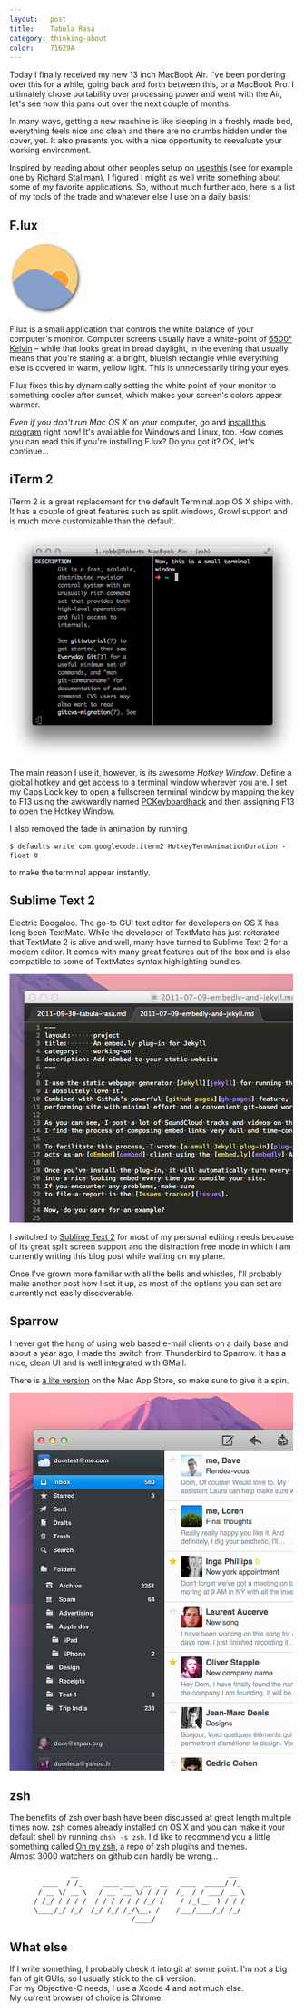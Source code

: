 ```yaml
---
layout:   post
title:    Tabula Rasa
category: thinking-about
color:    71629A
---
```


Today I finally received my new 13 inch MacBook Air. I've been pondering over
this for a while, going back and forth between this, or a MacBook Pro. I
ultimately chose portability over processing power and went with the Air, let's
see how this pans out over the next couple of months.

In many ways, getting a new machine is like sleeping in a freshly made bed,
everything feels nice and clean and there are no crumbs hidden under the cover,
yet. It also presents you with a nice opportunity to reevaluate your working
environment.

Inspired by reading about other peoples setup on
[usesthis][usesthis.com] (see for example one by [Richard Stallman][rms]), I
figured I might as well write something about some of my favorite applications.
So, without much further ado, here is a list of my tools of the trade and
whatever else I use on a daily basis:

## F.lux

<img src='/img/flux.png' alt='F.lux' class='right' />

F.lux is a small application that controls the white balance of your
computer's monitor. Computer screens usually have a white-point of
[6500° Kelvin][d65] – while that looks great in broad daylight, in the evening
that usually means that you're staring at a bright, blueish rectangle while
everything else is covered in warm, yellow light. This is unnecessarily tiring
your eyes.

F.lux fixes this by dynamically setting the white point of your monitor to
something cooler after sunset, which makes your screen's colors appear warmer.

_Even if you don't run Mac OS X_ on your computer, go and
[install this program][flux] right now! It's available for Windows and Linux,
too. How comes you can read this if you're installing F.lux? Do you got it? OK,
let's continue…

## iTerm 2

iTerm 2 is a great replacement for the default Terminal.app OS X
ships with. It has a couple of great features such as split windows, Growl
support and is much more customizable than the default.

<img src='/img/iterm-2.png' alt='iTerm 2' />

The main reason I use it, however, is its awesome _Hotkey Window_. Define a
global hotkey and get access to a terminal window wherever you are. I set my
Caps Lock key to open a fullscreen terminal window by mapping the key to F13
using the awkwardly named [PCKeyboardhack][pckeyboardhack] and then assigning
F13 to open the Hotkey Window.

I also removed the fade in animation by running

    $ defaults write com.googlecode.iterm2 HotkeyTermAnimationDuration -float 0

to make the terminal appear instantly.

## Sublime Text 2

Electric Boogaloo. The go-to GUI text editor for developers on OS X has long
been TextMate. While the developer of TextMate has just reiterated that TextMate
2 is alive and well, many have turned to Sublime Text 2 for a modern editor.
It comes with many great features out of the box and is also compatible to some
of TextMates syntax highlighting bundles.

<div class="img-wrapper">
  <img src='/img/sublime-text-2.png' alt='Sublime Text 2' />
</div>

I switched to [Sublime Text 2][sublimetext2] for most of my personal editing
needs because of its great split screen support and the distraction free mode
in which I am currently writing this blog post while waiting on my plane.

Once I've grown more familiar with all the bells and whistles, I'll probably
make another post how I set it up, as most of the options you can set are
currently not easily discoverable.

## Sparrow

I never got the hang of using web based e-mail clients on a daily
base and about a year ago, I made the switch from Thunderbird to Sparrow.
It has a nice, clean UI and is well integrated with GMail.

There is [a lite version][sparrow_lite] on the Mac App Store, so make sure to
give it a spin.

<div class="img-wrapper">
  <img src='/img/Sparrow.png' alt='Sparrow' />
</div>

## zsh

The benefits of zsh over bash have been discussed at great length
multiple times now. zsh comes already installed on OS X and you can make it your
default shell by running `chsh -s zsh`.
I'd like to recommend you a little something called [Oh my zsh][oh_my_zsh],
a repo of zsh plugins and themes.<br />
Almost 3000 watchers on github can hardly be wrong…

                   __                                     __
            ____  / /_     ____ ___  __  __   ____  _____/ /_
           / __ \/ __ \   / __ `__ \/ / / /  /_  / / ___/ __ \
          / /_/ / / / /  / / / / / / /_/ /    / /_(__  ) / / /
          \____/_/ /_/  /_/ /_/ /_/\__, /    /___/____/_/ /_/
                                  /____/

## What else

If I write something, I probably check it into git at some point.
I'm not a big fan of git GUIs, so I usually stick to the cli version.<br />
For my Objective-C needs, I use a Xcode 4 and not much else.<br />
My current browser of choice is Chrome.<br />

[rms]:            http://richard.stallman.usesthis.com/
[usesthis.com]:   http://usesthis.com/
[flux]:           http://stereopsis.com/flux/
[d65]:            http://en.wikipedia.org/wiki/CIE_Standard_Illuminant_D65
[pckeyboardhack]: http://pqrs.org/macosx/keyremap4macbook/extra.html#t1
[sublimetext2]:   http://www.sublimetext.com/2
[sparrow_lite]:   http://itunes.apple.com/de/app/sparrow-lite/id417418059?mt=12
[oh_my_zsh]:      https://github.com/robbyrussell/oh-my-zsh
